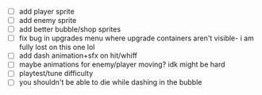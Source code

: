 - [ ] add player sprite
- [ ] add enemy sprite
- [ ] add better bubble/shop sprites
- [ ] fix bug in upgrades menu where upgrade containers aren't visible- i am fully lost on this one lol
- [ ] add dash animation+sfx on hit/whiff
- [ ] maybe animations for enemy/player moving? idk might be hard
- [ ] playtest/tune difficulty
- [ ] you shouldn't be able to die while dashing in the bubble